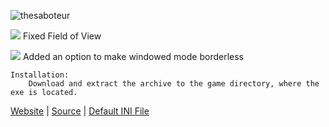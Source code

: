 ![thesaboteur](https://thirteenag.github.io/screens/thesaboteur/main2.jpg)

![](https://habrastorage.org/webt/ow/yy/mg/owyymgpibfqzfbwyf_iqoiqrede.png) Fixed Field of View

![](https://habrastorage.org/webt/d_/eg/ym/d_egymd6w_tem2erocab-e9ikna.png) Added an option to make windowed mode borderless

    Installation:
        Download and extract the archive to the game directory, where the exe is located.

[Website](https://thirteenag.github.io/wfp#thesaboteur) | [Source](https://github.com/ThirteenAG/WidescreenFixesPack/blob/master/source/TheSaboteur.FusionFix/dllmain.cpp) | [Default INI File](https://github.com/ThirteenAG/WidescreenFixesPack/blob/master/data/TheSaboteur.FusionFix/plugins/TheSaboteur.FusionFix.ini)
